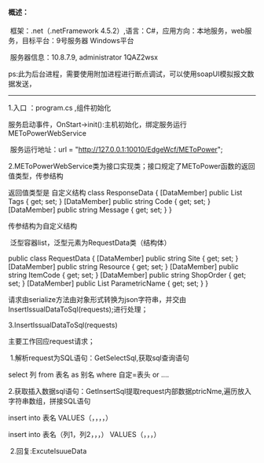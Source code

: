 #### 概述：

​		框架：.net（.netFramework 4.5.2）,语言：C#，应用方向：本地服务，web服务，目标平台：9号服务器 Windows平台

​		服务器信息：10.8.7.9, administrator  1QAZ2wsx

[^测试方法]: 查看安装日志，服务安装日志，怀疑的地方打上log，远程附加进程进行断点调试，域后面加 ’.\‘才能进行远程文件访问。

ps:此为后台进程，需要使用附加进程进行断点调试，可以使用soapUI模拟报文数据发送，

_________________________________________________________________________________________________________________________

1.入口 ：program.cs ,组件初始化

​	服务启动事件，OnStart->init():主机初始化，绑定服务运行METoPowerWebService

​	服务运行地址：url = "http://127.0.0.1:10010/EdgeWcf/METoPower";

2.METoPowerWebService类为接口实现类；接口规定了METoPower函数的返回值类型，传参结构

返回值类型是 自定义结构
    class ResponseData
    {
        [DataMember]
        public List<Tag> Tags { get; set; }
        [DataMember]
        public string Code { get; set; }
        [DataMember]
        public string Message { get; set; }
    }

传参结构为自定义结构 

​	泛型容器list，泛型元素为RequestData类（结构体）

 public class RequestData
    {
        [DataMember]
        public string Site { get; set; }
        [DataMember]
        public string Resource { get; set; }
        [DataMember]
        public string ItemCode { get; set; }
        [DataMember]
        public string ShopOrder { get; set; }
        [DataMember]
        public List<string> ParametricName { get; set; }
    }

请求由serialize方法由对象形式转换为json字符串，并交由InsertIssualDataToSql(requests);进行处理；

3.InsertIssualDataToSql(requests)

主要工作回应request请求；

​	1.解析request为SQL语句：GetSelectSql,获取sql查询语句

select 列 from 表名 as 别名 where 自定=表头 or ....

​	2.获取插入数据sql语句：GetInsertSql提取request内部数据ptricNme,遍历放入字符串数组，拼接SQL语句

insert  into 表名 VALUES（，，，，）

insert into 表名（列1，列2，，，） VALUES（，，，）

​	2.回复:ExcuteIsuueData





